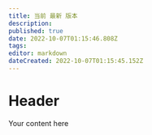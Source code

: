 ```yaml
---
title: 当前 最新 版本
description: 
published: true
date: 2022-10-07T01:15:46.808Z
tags: 
editor: markdown
dateCreated: 2022-10-07T01:15:45.152Z
---
```


# Header
Your content here